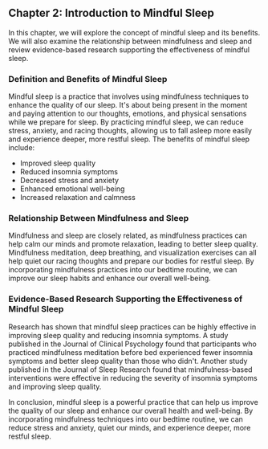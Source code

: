 Chapter 2: Introduction to Mindful Sleep
----------------------------------------

In this chapter, we will explore the concept of mindful sleep and its benefits. We will also examine the relationship between mindfulness and sleep and review evidence-based research supporting the effectiveness of mindful sleep.

### Definition and Benefits of Mindful Sleep

Mindful sleep is a practice that involves using mindfulness techniques to enhance the quality of our sleep. It's about being present in the moment and paying attention to our thoughts, emotions, and physical sensations while we prepare for sleep. By practicing mindful sleep, we can reduce stress, anxiety, and racing thoughts, allowing us to fall asleep more easily and experience deeper, more restful sleep. The benefits of mindful sleep include:

* Improved sleep quality
* Reduced insomnia symptoms
* Decreased stress and anxiety
* Enhanced emotional well-being
* Increased relaxation and calmness

### Relationship Between Mindfulness and Sleep

Mindfulness and sleep are closely related, as mindfulness practices can help calm our minds and promote relaxation, leading to better sleep quality. Mindfulness meditation, deep breathing, and visualization exercises can all help quiet our racing thoughts and prepare our bodies for restful sleep. By incorporating mindfulness practices into our bedtime routine, we can improve our sleep habits and enhance our overall well-being.

### Evidence-Based Research Supporting the Effectiveness of Mindful Sleep

Research has shown that mindful sleep practices can be highly effective in improving sleep quality and reducing insomnia symptoms. A study published in the Journal of Clinical Psychology found that participants who practiced mindfulness meditation before bed experienced fewer insomnia symptoms and better sleep quality than those who didn't. Another study published in the Journal of Sleep Research found that mindfulness-based interventions were effective in reducing the severity of insomnia symptoms and improving sleep quality.

In conclusion, mindful sleep is a powerful practice that can help us improve the quality of our sleep and enhance our overall health and well-being. By incorporating mindfulness techniques into our bedtime routine, we can reduce stress and anxiety, quiet our minds, and experience deeper, more restful sleep.
